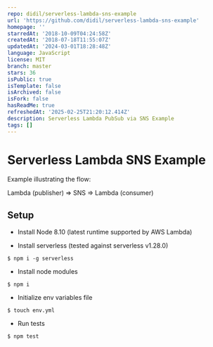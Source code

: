 ```yaml
---
repo: didil/serverless-lambda-sns-example
url: 'https://github.com/didil/serverless-lambda-sns-example'
homepage: ''
starredAt: '2018-10-09T04:24:58Z'
createdAt: '2018-07-18T11:55:07Z'
updatedAt: '2024-03-01T18:28:48Z'
language: JavaScript
license: MIT
branch: master
stars: 36
isPublic: true
isTemplate: false
isArchived: false
isFork: false
hasReadMe: true
refreshedAt: '2025-02-25T21:20:12.414Z'
description: Serverless Lambda PubSub via SNS Example
tags: []
---
```


# Serverless Lambda SNS Example

Example illustrating the flow:

Lambda (publisher) => SNS => Lambda (consumer)

## Setup

- Install Node 8.10 (latest runtime supported by AWS Lambda)

- Install serverless (tested against serverless v1.28.0)
````
$ npm i -g serverless 
````
- Install node modules
````
$ npm i 
````
- Initialize env variables file
````
$ touch env.yml 
````
- Run tests
````
$ npm test
````
